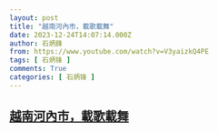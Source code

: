 ```yaml
---
layout: post
title: "越南河內市，載歌載舞"
date: 2023-12-24T14:07:14.000Z
author: 石炳鋒
from: https://www.youtube.com/watch?v=V3yaizkQ4PE
tags: [ 石炳锋 ]
comments: True
categories: [ 石炳锋 ]
---
```

<!--1703426834000-->
[越南河內市，載歌載舞](https://www.youtube.com/watch?v=V3yaizkQ4PE)
------

<div>

</div>
